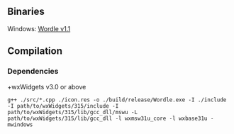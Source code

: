 
## Binaries
Windows: [Wordle v1.1](https://github.com/AC17dollars/cpp-wordle-clone/releases/tag/v1.1)

## Compilation

### Dependencies

+wxWidgets v3.0 or above

```
g++ ./src/*.cpp ./icon.res -o ./build/release/Wordle.exe -I ./include -I path/to/wxWidgets/315/include -I path/to/wxWidgets/315/lib/gcc_dll/mswu -L path/to/wxWidgets/315/lib/gcc_dll -l wxmsw31u_core -l wxbase31u -mwindows
```
